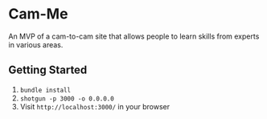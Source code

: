 Cam-Me
=============

An MVP of a cam-to-cam site that allows people to learn skills from experts in various areas.

## Getting Started

1. `bundle install`
2. `shotgun -p 3000 -o 0.0.0.0`
3. Visit `http://localhost:3000/` in your browser
